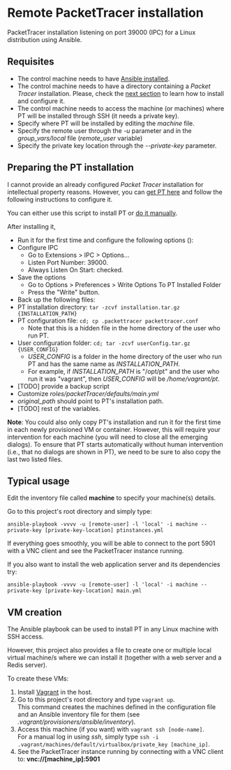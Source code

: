 # Remote PacketTracer installation
PacketTracer installation listening on port 39000 (IPC) for a Linux distribution using Ansible.

## Requisites

 * The control machine needs to have [Ansible installed](http://www.ansible.com).
 * The control machine needs to have a directory containing a _Packet Tracer_ installation. Please, check the [next section](#preparing-pt-installation) to learn how to install and configure it.
 * The control machine needs to access the machine (or machines) where PT will be installed through SSH (it needs a private key).
  * Specify where PT will be installed by editing the _machine_ file. 
  * Specify the remote user through the _-u_ parameter and in the _group\_vars/local_ file (_remote\_user_ variable)
  * Specify the private key location through the _--private-key_ parameter.

##  <a name="preparing-pt-installation">Preparing the PT installation</a>

I cannot provide an already configured _Packet Tracer_ installation for intellectual property reasons.
However, you can [get PT here](https://www.netacad.com/about-networking-academy/packet-tracer) and follow the following instructions to configure it.

You can either use this script to install PT or [do it manually](https://www.youtube.com/watch?v=7A2rIcwl_co).

After installing it,

  * Run it for the first time and configure the following options ():
   * Configure IPC
     * Go to Extensions > IPC > Options...
     * Listen Port Number: 39000.
     * Always Listen On Start: checked.
   * Save the options
     * Go to Options > Preferences > Write Options To PT Installed Folder
     * Press the "Write" button.
  * Back up the following files:
   * PT installation directory: ```tar -zcvf installation.tar.gz {INSTALLATION_PATH}```
   * PT configuration file: ```cd; cp .packettracer packettracer.conf```
     * Note that this is a hidden file in the home directory of the user who run PT.
   * User configuration folder: ```cd; tar -zcvf userConfig.tar.gz {USER_CONFIG}```
     * _USER\_CONFIG_ is a folder in the home directory of the user who run PT and has the same name as _INSTALLATION\_PATH_.
     * For example, if _INSTALLATION\_PATH_ is "/opt/pt" and the user who run it was "vagrant", then _USER\_CONFIG_ will be _/home/vagrant/pt_.
   * [TODO] provide a backup script
  * Customize _roles/packetTracer/defaults/main.yml_ 
   * _original\_path_ should point to PT's installation path.
   * [TODO] rest of the variables.

__Note__: You could also only copy PT's installation and run it for the first time in each newly provisioned VM or container.
However, this will require your intervention for each machine (you will need to close all the emerging dialogs).
To ensure that PT starts automatically without human intervention (i.e., that no dialogs are shown in PT), we need to be sure to also copy the last two listed files.


## Typical usage

Edit the inventory file called __machine__ to specify your machine(s) details.

Go to this project's root directory and simply type:

    ansible-playbook -vvvv -u [remote-user] -l 'local' -i machine --private-key [private-key-location] ptinstances.yml

If everything goes smoothly, you will be able to connect to the port 5901 with a VNC client and see the PacketTracer instance running.

If you also want to install the web application server and its dependencies try:

    ansible-playbook -vvvv -u [remote-user] -l 'local' -i machine --private-key [private-key-location] main.yml

## VM creation

The Ansible playbook can be used to install PT in any Linux machine with SSH access.

However, this project also provides a file to create one or multiple local virtual machine/s where we can install it (together with a web server and a Redis server).

To create these VMs:
 1. Install [Vagrant](https://www.vagrantup.com/) in the host.
 2. Go to this project's root directory and type ```vagrant up```. <br />
    This command creates the machines defined in the configuration file and an Ansible inventory file for them (see _.vagrant/provisioners/ansible/inventory_).
 3. Access this machine (if you want) with ```vagrant ssh [node-name]```. <br />
    For a manual log in using _ssh_, simply type ```ssh -i .vagrant/machines/default/virtualbox/private_key [machine_ip]```.
 4. See the PacketTracer instance running by connecting with a VNC client to: __vnc://[machine_ip]:5901__
